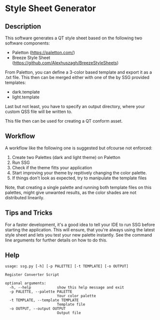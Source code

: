 # Style Sheet Generator

## Description

This software generates a QT style sheet based on the following two software components:
- Paletton (https://paletton.com/)
- Breeze Style Sheet (https://github.com/Alexhuszagh/BreezeStyleSheets)

From Paletton, you can define a 3-color based template and export it as a .txt file.
This then can be merged either with one of the by SSG provided templates:
- dark.template
- light.template

Last but not least, you have to specify an output directory, where your custom QSS file will be written to.

This file then can be used for creating a QT conform asset.

## Workflow

A workflow like the following one is suggested but ofcourse not enforced:

1. Create two Palettes (dark and light theme) on Paletton
2. Run SSG
3. Check if the theme fitts your application
4. Start improving your theme by repitively changing the color palette.
5. If things don't look as expected, try to manipulate the template files

Note, that creating a single palette and running both template files on this palettes, might give unwanted results, as the color shades are not distributed linearily.

## Tips and Tricks

For a faster development, it's a good idea to tell your IDE to run SSG before starting the application. This will ensure, that you're always using the latest style sheet and lets you test your new palette instantly.
See the command line arguments for further details on how to do this.

## Help

```
usage: ssg.py [-h] [-p PALETTE] [-t TEMPLATE] [-o OUTPUT]

Register Converter Script

optional arguments:
  -h, --help            show this help message and exit
  -p PALETTE, --palette PALETTE
                        Your color palette
  -t TEMPLATE, --template TEMPLATE
                        Template file
  -o OUTPUT, --output OUTPUT
                        Output file
```